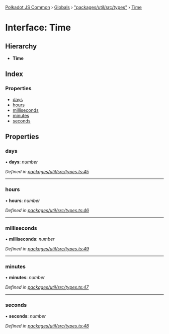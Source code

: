 [Polkadot JS Common](../README.md) › [Globals](../globals.md) › ["packages/util/src/types"](../modules/_packages_util_src_types_.md) › [Time](_packages_util_src_types_.time.md)

# Interface: Time

## Hierarchy

* **Time**

## Index

### Properties

* [days](_packages_util_src_types_.time.md#days)
* [hours](_packages_util_src_types_.time.md#hours)
* [milliseconds](_packages_util_src_types_.time.md#milliseconds)
* [minutes](_packages_util_src_types_.time.md#minutes)
* [seconds](_packages_util_src_types_.time.md#seconds)

## Properties

###  days

• **days**: *number*

*Defined in [packages/util/src/types.ts:45](https://github.com/polkadot-js/common/blob/db61ea30/packages/util/src/types.ts#L45)*

___

###  hours

• **hours**: *number*

*Defined in [packages/util/src/types.ts:46](https://github.com/polkadot-js/common/blob/db61ea30/packages/util/src/types.ts#L46)*

___

###  milliseconds

• **milliseconds**: *number*

*Defined in [packages/util/src/types.ts:49](https://github.com/polkadot-js/common/blob/db61ea30/packages/util/src/types.ts#L49)*

___

###  minutes

• **minutes**: *number*

*Defined in [packages/util/src/types.ts:47](https://github.com/polkadot-js/common/blob/db61ea30/packages/util/src/types.ts#L47)*

___

###  seconds

• **seconds**: *number*

*Defined in [packages/util/src/types.ts:48](https://github.com/polkadot-js/common/blob/db61ea30/packages/util/src/types.ts#L48)*
